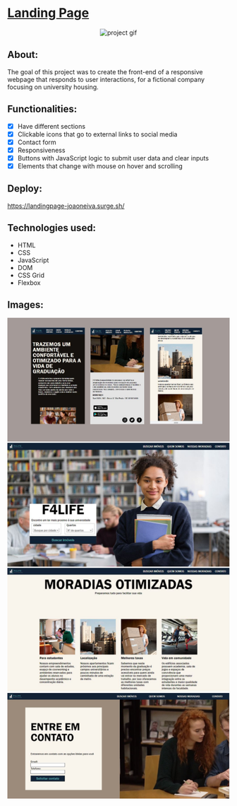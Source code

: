 # [Landing Page](https://landingpage-joaoneiva.surge.sh/)

<p align="center">
  <img src="./F4LIFE/imagens e icones/F4life.gif" alt="project gif" width="600">
</p>

## About:
The goal of this project was to create the front-end of a responsive webpage that responds to user interactions, for a fictional company focusing on university housing.

## Functionalities:
- [x]  Have different sections
- [x]  Clickable icons that go to external links to social media
- [x]  Contact form
- [x]  Responsiveness
- [x]  Buttons with JavaScript logic to submit user data and clear inputs
- [x]  Elements that change with mouse on hover and scrolling

## Deploy:
https://landingpage-joaoneiva.surge.sh/

## Technologies used:
- HTML
- CSS
- JavaScript
- DOM
- CSS Grid
- Flexbox

## Images:
<p align="center">
  <img src="./F4LIFE/imagens e icones/mobile.jpg" alt="project print screen" width="600">  
  <img src="./F4LIFE/imagens e icones/1.jpg" alt="project print screen" width="600">  
  <img src="./F4LIFE/imagens e icones/2.jpg" alt="project print screen" width="600">  
  <img src="./F4LIFE/imagens e icones/3.jpg" alt="project print screen" width="600">  
</p>
